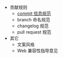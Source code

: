 - 贡献规则
  - [commit 信息规范](/contributing/commit)
  - branch 命名规范
  - changelog 规范
  - pull request 规范
- 其它
  - 文案风格
  - Web 兼容性指导意见